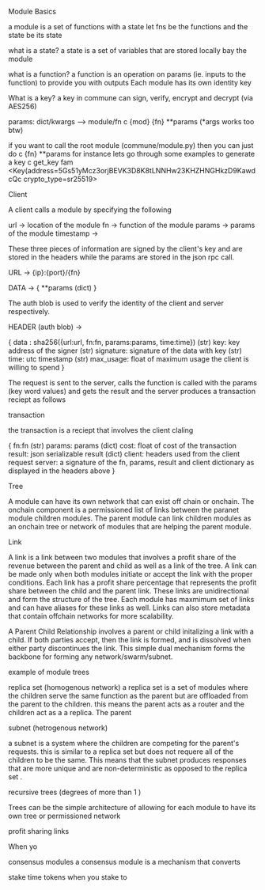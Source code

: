 Module Basics

a module is a set of functions with a state
let fns be the functions and the state be its state

what is a state?
a state is a set of variables that are stored locally bay the module

what is a function?
a function is an operation on params (ie. inputs to the function) to provide you with outputs
Each module has its own identity key

What is a key?
a key in commune can sign, verify, encrypt and decrypt (via AES256)

params: dict/kwargs —> module/fn
c {mod} {fn} **params (*args works too btw)

if you want to call the root module (commune/module.py)
then you can just do
c {fn} **params
for instance lets go through some examples
to generate a key
c get_key fam
<Key(address=5Gs51yMcz3orjBEVK3D8K8tLNNHw23KHZHNGHkzD9KawdcQc crypto_type=sr25519>


Client

A client calls a module by specifying the following

url  -> location of the module
fn -> function of the module
params -> params of the module 
timestamp ->

These three pieces of information are signed by the client's key and are stored in the headers while the params are stored in the json rpc call.


URL -> {ip}:{port}/{fn}

DATA  ->
{
    **params (dict)
}


The auth blob is used to verify the identity of the client and server respectively. 

HEADER (auth blob) ->

{
    data : sha256({url:url, fn:fn, params:params, time:time}) (str) 
    key: key address of the signer (str)
    signature: signature of the data with key (str)
    time: utc timestamp (str)
    max_usage: float of maximum usage the client is willing to spend
}

The request is sent to the server, calls the function is called with the params (key word values) and gets the result and the server produces a transaction reciept as follows 

transaction

the transaction is a reciept that involves the client claling

{
    fn:fn (str)
    params: params (dict)
    cost: float of cost of the transaction
    result: json serializable result (dict)
    client: headers used from the client request 
    server: a signature of the fn, params, result and client dictionary as displayed in the headers above
}



Tree

A module can have its own network that can exist off chain or onchain. The onchain component is a permissioned list of links between 
the paranet module children modules. The parent module can link children modules as an onchain tree or network of modules that are helping the parent module. 


Link 

A link is a link between two modules that involves a profit share of the revenue between the parent and child as well as a link of the tree. A link can be made only when both modules initiate or accept the link with the proper conditions. Each link has a profit share percentage that represents the profit share between the child and the parent link. These links are unidirectional and form the structure of the tree. Each module has maxmimum set of links and can have aliases for these links as well. Links can also store metadata that contain offchain networks for more scalability. 


A Parent Child Relationship involves a parent or child initalizing a link with a child. If both parties accept, then the link is formed, and is dissolved when either party discontinues the link. This simple dual mechanism forms the backbone for forming any network/swarm/subnet. 

example of module trees

replica set (homogenous network)
a replica set is a set of modules where the children serve the same function as the parent but are offloaded from the parent to the children. 
this means the parent acts as a router and the children act as a a replica. The parent 

subnet (hetrogenous network)

a subnet is a system where the children are competing for the parent's requests. this is similar to a replica set but does not requere all of the children to be the same. This means that the subnet produces responses that are more unique and are non-deterministic as opposed to the replica set . 



recursive trees (degrees of more than 1 )

Trees can be the simple architecture of allowing for each module to have its own tree or permissioned network  


profit sharing links

When yo

consensus modules
a consensus module is a mechanism that converts

stake time tokens
when you stake to
